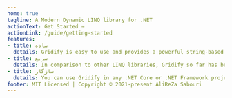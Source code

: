 ```yaml
---
home: true
tagline: A Modern Dynamic LINQ library for .NET
actionText: Get Started →
actionLink: /guide/getting-started
features:
- title: ساده
  details: Gridify is easy to use and provides a powerful string-based dynamic LINQ query language.
- title: سریع
  details: In comparison to other LINQ libraries, Gridify so far has been able to outperform all other dynamic LINQ even with its extra features.
- title: سازگار
  details: You can use Gridify in any .NET Core or .NET Framework project. In another words it can be used anywhere that LINQ is supported, Specially along with Entity Framework.
footer: MIT Licensed | Copyright © 2021-present AliReZa Sabouri
---
```


